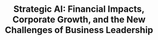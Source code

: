 <div align="center">
  <h1>Strategic AI: Financial Impacts, Corporate Growth, and the New Challenges of Business Leadership</h1>
</div>

